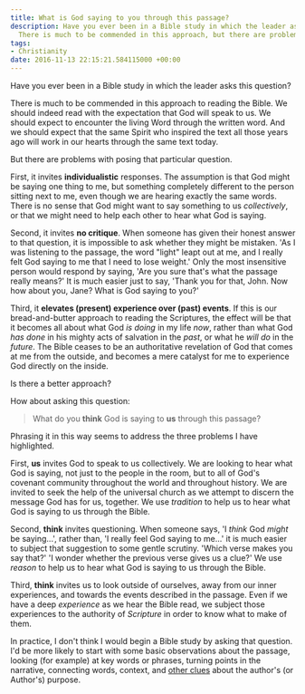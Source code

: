 ```yaml
---
title: What is God saying to you through this passage?
description: Have you ever been in a Bible study in which the leader asks this question?
  There is much to be commended in this approach, but there are problems.
tags:
- Christianity
date: 2016-11-13 22:15:21.584115000 +00:00
---
```

Have you ever been in a Bible study in which the leader asks this question?

There is much to be commended in this approach to reading the Bible. We should indeed read with the expectation that God will speak to us. We should expect to encounter the living Word through the written word. And we should expect that the same Spirit who inspired the text all those years ago will work in our hearts through the same text today.

But there are problems with posing that particular question.

First, it invites **individualistic** responses. The assumption is that God might be saying one thing to me, but something completely different to the person sitting next to me, even though we are hearing exactly the same words. There is no sense that God might want to say something to us _collectively_, or that we might need to help each other to hear what God is saying.

Second, it invites **no critique**. When someone has given their honest answer to that question, it is impossible to ask whether they might be mistaken. 'As I was listening to the passage, the word "light" leapt out at me, and I really felt God saying to me that I need to lose weight.' Only the most insensitive person would respond by saying, 'Are you sure that's what the passage really means?' It is much easier just to say, 'Thank you for that, John. Now how about you, Jane? What is God saying to you?'

Third, it **elevates (present) experience over (past) events**. If this is our bread-and-butter approach to reading the Scriptures, the effect will be that it becomes all about what God _is doing_ in my life _now_, rather than what God _has done_ in his mighty acts of salvation in the _past_, or what he _will do_ in the _future_. The Bible ceases to be an authoritative revelation of God that comes at me from the outside, and becomes a mere catalyst for me to experience God directly on the inside.

Is there a better approach?

How about asking this question:

> What do you **think** God is saying to **us** through this passage?

Phrasing it in this way seems to address the three problems I have highlighted.

First, **us** invites God to speak to us collectively. We are looking to hear what God is saying, not just to the people in the room, but to all of God's covenant community throughout the world and throughout history. We are invited to seek the help of the universal church as we attempt to discern the message God has for us, together. We use _tradition_ to help us to hear what God is saying to us through the Bible.

Second, **think** invites questioning. When someone says, 'I _think_ God _might_ be saying...', rather than, 'I really feel God saying to me...' it is much easier to subject that suggestion to some gentle scrutiny. 'Which verse makes you say that?' 'I wonder whether the previous verse gives us a clue?' We use _reason_ to help us to hear what God is saying to us through the Bible.

Third, **think** invites us to look outside of ourselves, away from our inner experiences, and towards the events described in the passage. Even if we have a deep _experience_ as we hear the Bible read, we subject those experiences to the authority of _Scripture_ in order to know what to make of them.

In practice, I don't think I would begin a Bible study by asking that question. I'd be more likely to start with some basic observations about the passage, looking (for example) at key words or phrases, turning points in the narrative, connecting words, context, and [other clues](https://www.amazon.co.uk/Dig-Deeper-Unearth-Bibles-Treasure/dp/1844744310/) about the author's (or Author's) purpose.
